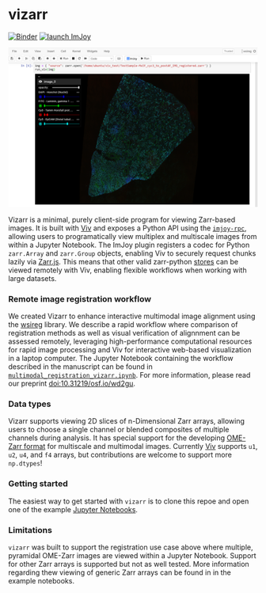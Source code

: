 # vizarr
[![Binder](https://mybinder.org/badge_logo.svg)](https://mybinder.org/v2/gh/hms-dbmi/vizarr/master?filepath=example%2Fgetting_started.ipynb)
[![launch ImJoy](https://imjoy.io/static/badge/launch-imjoy-badge.svg)](https://imjoy.io/#/app?plugin=https://github.com/hms-dbmi/vizarr/blob/master/example/VizarrDemo.imjoy.html)

![Multiscale OME-Zarr in Jupyter Notebook with Vizarr](/screenshot.png)

Vizarr is a minimal, purely client-side program for viewing Zarr-based images. It is built with 
[Viv](https://github.com/hms-dbmi/viv) and exposes a Python API using the 
[`imjoy-rpc`](https://github.com/imjoy-team/imjoy-rpc), allowing users to programatically view multiplex 
and multiscale images from within a Jupyter Notebook. The ImJoy plugin registers a codec for Python 
`zarr.Array` and `zarr.Group` objects, enabling Viv to securely request chunks lazily via 
[Zarr.js](https://github.com/gzuidhof/zarr.js/). This means that other valid zarr-python 
[stores](https://zarr.readthedocs.io/en/stable/api/storage.html) can be viewed remotely with Viv, 
enabling flexible workflows when working with large datasets.

### Remote image registration workflow
We created Vizarr to enhance interactive multimodal image alignment using the 
[wsireg](https://github.com/NHPatterson/wsireg) library. We describe a rapid workflow where
comparison of registration methods as well as visual verification of alignnment can be assessed 
remotely, leveraging high-performance computational resources for rapid image processing and 
Viv for interactive web-based visualization in a laptop computer. The Jupyter Notebook containing 
the workflow described in the manuscript can be found in [`multimodal_registration_vizarr.ipynb`](multimodal_registration_vizarr.ipynb).
For more information, please read our preprint [doi:10.31219/osf.io/wd2gu](https://doi.org/10.31219/osf.io/wd2gu).

### Data types
Vizarr supports viewing 2D slices of n-Dimensional Zarr arrays, allowing users to choose 
a single channel or blended composites of multiple channels during analysis. It has special support 
for the developing [OME-Zarr format](https://github.com/ome/omero-ms-zarr/blob/master/spec.md)
for multiscale and multimodal images. Currently [Viv](https://hms-dbmi.github.com/viv) supports 
`u1`, `u2`, `u4`, and `f4` arrays, but contributions are welcome to support more `np.dtypes`!

### Getting started 
The easiest way to get started with `vizarr` is to clone this repoe and open one of 
the example [Jupyter Notebooks](example/).

### Limitations
`vizarr` was built to support the registration use case above where multiple, pyramidal OME-Zarr images
are viewed within a Jupyter Notebook. Support for other Zarr arrays is supported but not as well tested. 
More information regarding thew viewing of generic Zarr arrays can be found in in the example notebooks.

